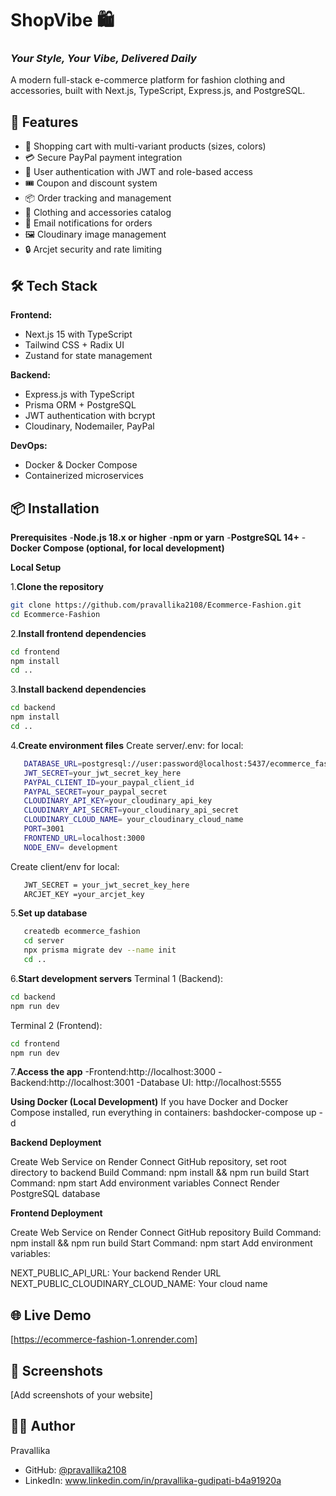# ShopVibe 🛍️

### *Your Style, Your Vibe, Delivered Daily*

A modern full-stack e-commerce platform for fashion clothing and accessories, built with Next.js, TypeScript, Express.js, and PostgreSQL.

## 🚀 Features

- 🛒 Shopping cart with multi-variant products (sizes, colors)
- 💳 Secure PayPal payment integration
- 👤 User authentication with JWT and role-based access
- 🎟️ Coupon and discount system
- 📦 Order tracking and management
- 👔 Clothing and accessories catalog
- 📧 Email notifications for orders
- 🖼️ Cloudinary image management
- 🔒 Arcjet security and rate limiting

## 🛠️ Tech Stack

**Frontend:**
- Next.js 15 with TypeScript
- Tailwind CSS + Radix UI
- Zustand for state management

**Backend:**
- Express.js with TypeScript
- Prisma ORM + PostgreSQL
- JWT authentication with bcrypt
- Cloudinary, Nodemailer, PayPal

**DevOps:**
- Docker & Docker Compose
- Containerized microservices

## 📦 Installation

**Prerequisites**
-**Node.js 18.x or higher**
-**npm or yarn**
-**PostgreSQL 14+**
-**Docker Compose (optional, for local development)**

**Local Setup**

1.**Clone the repository**
```bash
git clone https://github.com/pravallika2108/Ecommerce-Fashion.git
cd Ecommerce-Fashion
```
2.**Install frontend dependencies**

```bash
cd frontend
npm install
cd ..
```
3.**Install backend dependencies**

```bash
cd backend
npm install
cd ..
```
4.**Create environment files**
Create server/.env: for local:

```bash
   DATABASE_URL=postgresql://user:password@localhost:5437/ecommerce_fashion
   JWT_SECRET=your_jwt_secret_key_here
   PAYPAL_CLIENT_ID=your_paypal_client_id
   PAYPAL_SECRET=your_paypal_secret
   CLOUDINARY_API_KEY=your_cloudinary_api_key
   CLOUDINARY_API_SECRET=your_cloudinary_api_secret
   CLOUDINARY_CLOUD_NAME= your_cloudinary_cloud_name
   PORT=3001
   FRONTEND_URL=localhost:3000
   NODE_ENV= development
```
Create client/env for local:

```bash
   JWT_SECRET = your_jwt_secret_key_here
   ARCJET_KEY =your_arcjet_key
```

5.**Set up database**

```bash
   createdb ecommerce_fashion
   cd server
   npx prisma migrate dev --name init
   cd ..
```

6.**Start development servers**
Terminal 1 (Backend):
```bash
cd backend
npm run dev
```
Terminal 2 (Frontend):
```bash
cd frontend
npm run dev
```
7.**Access the app**
-Frontend:http://localhost:3000
-Backend:http://localhost:3001
-Database UI: http://localhost:5555

**Using Docker (Local Development)**
If you have Docker and Docker Compose installed, run everything in containers:
bashdocker-compose up -d

**Backend Deployment**

Create Web Service on Render
Connect GitHub repository, set root directory to backend
Build Command: npm install && npm run build
Start Command: npm start
Add environment variables 
Connect Render PostgreSQL database

**Frontend Deployment**

Create Web Service on Render
Connect GitHub repository
Build Command: npm install && npm run build
Start Command: npm start
Add environment variables:

NEXT_PUBLIC_API_URL: Your backend Render URL
NEXT_PUBLIC_CLOUDINARY_CLOUD_NAME: Your cloud name


## 🌐 Live Demo

[https://ecommerce-fashion-1.onrender.com]

## 📸 Screenshots

[Add screenshots of your website]

## 👨‍💻 Author

Pravallika
- GitHub: [@pravallika2108](https://github.com/pravallika2108)
- LinkedIn: www.linkedin.com/in/pravallika-gudipati-b4a91920a

